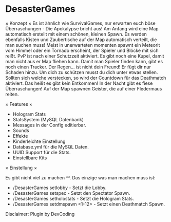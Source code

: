 # DesasterGames

× Konzept ×
Es ist ähnlich wie SurvivalGames, nur erwarten euch böse Überraschungen - Die Apokalypse bricht aus!
Am Anfang wird eine Map automatisch erstellt mit einem schönen, kleinen Spawn.
Es werden ebenfalls Kisten und Zaubertische auf der Map automatisch verteilt, die man suchen muss!
Meist in unerwarteten momenten spawnt ein Meteorit vom Himmel oder ein Tornado erscheint, der Spieler und Blöcke mit sich reißt. 
PvP ist nach einer Schutzzeit aktiviert.
Es gibt noch eine Kupel, damit man nicht aus er Map fliehen kann. Damit man Spieler finden kann, gibt es noch einen Tracker.
Der Regen... ist nicht dein Freund! Er fügt dir nur Schaden hinzu. Um dich zu schützen musst du dich unter etwas stellen.
Sollten sich welche verstecken, so wird der Countdown für das Deathmatch aktiviert. Das heißt es gibt kein Entkommen!
In der Nacht gibt es fiese Überraschungen! Auf der Map spawnen Geister, die auf einer Fledermaus reiten.

× Features ×

- Hologram Stats
- StatsSystem (MySQL Datenbank)
- Messages in der Config editierbar.
- Sounds
- Effekte
- Kinderleichte Einstellung
- Database.yml für die MySQL Daten.
- UUID Support für die Stats.
- Einstellbare Kits

× Einstellung ×

Es gibt nicht viel zu machen ^^.
Das einzige was man machen muss ist:
- /DesasterGames setlobby - Setzt die Lobby.
- /DesasterGames setspec - Setzt den Spectator Spawn.
- /DesasterGames setholostats - Setzt die Hologram Stats.
- /DesasterGames setdmspawn <1-12> - Setzt einen Deathmatch Spawn.

Disclaimer: Plugin by DevCoding
